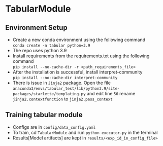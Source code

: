 # TabularModule
## Environment Setup
* Create a new conda environment using the following command<br />
`conda create -n tabular python=3.9`
* The repo uses python 3.9 
* Install requirements from the requirements.txt using the following command<br />
`pip install --no-cache-dir -r <path_requirements_file>`
* After the installation is successful, install interpret-community<br /> 
`pip install --no-cache-dir interpret-community`
* There is issue in `Jinja2` package. Open the file <br /> 
`anaconda3/envs/tabular_test/lib/python3.9/site-packages/starlette/templating.py`
and edit line `56` rename `jinja2.contextfunction` to `jinja2.pass_context`

## Training tabular module
* Configs are in `config/data_config.yaml`
* To train, cd `TabularModule` and run `python executor.py` in the terminal
* Results[Model artifacts] are kept in `results/<exp_id_in_config_file>`